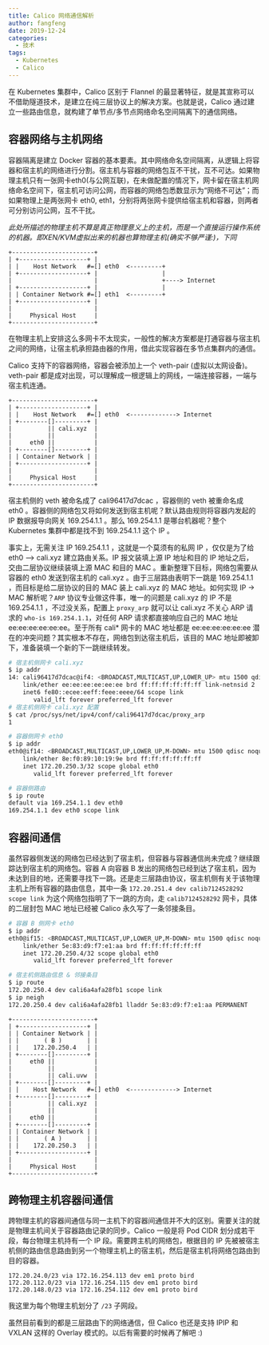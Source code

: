 ```yaml
---
title: Calico 网络通信解析
author: fangfeng
date: 2019-12-24
categories:
  - 技术
tags:
  - Kubernetes
  - Calico
---
```


在 Kubernetes 集群中，Calico 区别于 Flannel 的最显著特征，就是其宣称可以不借助隧道技术，是建立在纯三层协议上的解决方案。也就是说，Calico 通过建立一些路由信息，就构建了单节点/多节点网络命名空间隔离下的通信网络。

<!--more-->

## 容器网络与主机网络

容器隔离是建立 Docker 容器的基本要素。其中网络命名空间隔离，从逻辑上将容器和宿主机的网络进行分割。宿主机与容器的网络包互不干扰，互不可达。如果物理主机只有一张网卡eth0(与公网互联)，在未做配置的情况下，网卡留在宿主机网络命名空间下，宿主机可访问公网，而容器的网络包悉数显示为“网络不可达”；而如果物理上是两张网卡 eth0, eth1，分别将两张网卡提供给宿主机和容器，则两者可分别访问公网，互不干扰。

*此处所描述的物理主机不算是真正物理意义上的主机，而是一个直接运行操作系统的机器。即XEN/KVM虚拟出来的机器也算物理主机(确实不够严谨:)，下同*

```
+-----------------------+
| +-------------------+ |
| |    Host Network   #=[] eth0  <---------+
| +-------------------+ |                  |
|                       |                  +----> Internet
| +-------------------+ |                  |
| | Container Network #=[] eth1  <---------+
| +-------------------+ |
|                       |
|     Physical Host     |
+-----------------------+
```

在物理主机上安排这么多网卡不太现实，一般性的解决方案都是打通容器与宿主机之间的网络，让宿主机承担路由器的作用，借此实现容器在多节点集群内的通信。

Calico 支持下的容器网络，容器会被添加上一个 veth-pair (虚拟以太网设备)。veth-pair 都是成对出现，可以理解成一根逻辑上的网线，一端连接容器，一端与宿主机连通。

```
+-----------------------+
| +-------------------+ |
| |    Host Network   #=[] eth0  <-------------> Internet
| +--------[]---------+ |               
|          || cali.xyz  |
|          ||           |                 
|     eth0 ||           |
| +--------[]---------+ |                 
| | Container Network | | 
| +-------------------+ |
|                       |
|     Physical Host     |
+-----------------------+
```

宿主机侧的 veth 被命名成了 cali96417d7dcac ，容器侧的 veth 被重命名成 eth0 。容器侧的网络包又将如何发送到宿主机呢？默认路由规则将容器内发起的 IP 数据报导向网关 169.254.1.1 。那么 169.254.1.1 是哪台机器呢？整个 Kubernetes 集群中都是找不到 169.254.1.1 这个 IP 。

事实上，无需关注 IP 169.254.1.1 ，这就是一个莫须有的私网 IP ，仅仅是为了给 eth0 --> cali.xyz 建立路由关系。IP 报文装填上源 IP 地址和目的 IP 地址之后，交由二层协议继续装填上源 MAC 和目的 MAC 。重新整理下目标，网络包需要从容器的 eth0 发送到宿主机的 cali.xyz 。由于三层路由表明下一跳是 169.254.1.1 ，而目标是给二层协议的目的 MAC 装上 cali.xyz 的 MAC 地址。如何实现 IP -> MAC 解析呢？`ARP` 协议专业做这件事，唯一的问题是 cali.xyz 的 IP 不是 169.254.1.1 ，不过没关系，配置上 `proxy_arp` 就可以让 cali.xyz 不关心 ARP 请求的 `who-is 169.254.1.1`，对任何 ARP 请求都直接响应自己的 MAC 地址 ee:ee:ee:ee:ee:ee。至于所有 cali* 网卡的 MAC 地址都是 ee:ee:ee:ee:ee:ee 潜在的冲突问题？其实根本不存在，网络包到达宿主机后，该目的 MAC 地址即被卸下，准备装填一个新的下一跳继续转发。

```bash
# 宿主机侧网卡 cali.xyz 
$ ip addr
14: cali96417d7dcac@if4: <BROADCAST,MULTICAST,UP,LOWER_UP> mtu 1500 qdisc noqueue state UP
    link/ether ee:ee:ee:ee:ee:ee brd ff:ff:ff:ff:ff:ff link-netnsid 2
    inet6 fe80::ecee:eeff:feee:eeee/64 scope link
       valid_lft forever preferred_lft forever
# 宿主机侧网卡 cali.xyz 配置
$ cat /proc/sys/net/ipv4/conf/cali96417d7dcac/proxy_arp
1

# 容器侧网卡 eth0
$ ip addr
eth0@if14: <BROADCAST,MULTICAST,UP,LOWER_UP,M-DOWN> mtu 1500 qdisc noqueue
    link/ether 8e:f0:89:10:19:9e brd ff:ff:ff:ff:ff:ff
    inet 172.20.250.3/32 scope global eth0
       valid_lft forever preferred_lft forever

# 容器侧路由
$ ip route 
default via 169.254.1.1 dev eth0
169.254.1.1 dev eth0 scope link
```

## 容器间通信

虽然容器侧发送的网络包已经达到了宿主机，但容器与容器通信尚未完成？继续跟踪达到宿主机的网络包。容器 A 向容器 B 发出的网络包已经到达了宿主机，因为未达到目的地，还需要寻找下一跳。还是走三层路由协议，宿主机侧有关于该物理主机上所有容器的路由信息，其中一条 `172.20.251.4 dev calib7124528292 scope link` 为这个网络包指明了下一跳的方向，走 `calib7124528292` 网卡，具体的二层封包 MAC 地址已经被 Calico 永久写了一条邻接条目。

```bash
# 容器 B 侧网卡 eth0
$ ip addr
eth0@if15: <BROADCAST,MULTICAST,UP,LOWER_UP,M-DOWN> mtu 1500 qdisc noqueue
    link/ether 5e:83:d9:f7:e1:aa brd ff:ff:ff:ff:ff:ff
    inet 172.20.250.4/32 scope global eth0
       valid_lft forever preferred_lft forever

# 宿主机侧路由信息 & 邻接条目
$ ip route
172.20.250.4 dev cali6a4afa28fb1 scope link
$ ip neigh
172.20.250.4 dev cali6a4afa28fb1 lladdr 5e:83:d9:f7:e1:aa PERMANENT
```

```
+-----------------------+
| +-------------------+ |                 
| | Container Network | | 
| |       ( B )       | |
| |    172.20.250.4   | |
| +--------[]---------+ |
|     eth0 ||           |
|          ||           |
|          || cali.uvw  |
| +--------[]---------+ |
| |    Host Network   #=[] eth0  <-------------> Internet
| +--------[]---------+ |               
|          || cali.xyz  |
|          ||           |                 
|     eth0 ||           |
| +--------[]---------+ |                 
| | Container Network | | 
| |       ( A )       | |
| |    172.20.250.3   | |
| +-------------------+ |
|                       |
|     Physical Host     |
+-----------------------+
```

## 跨物理主机容器间通信

跨物理主机的容器间通信与同一主机下的容器间通信并不大的区别。需要关注的就是物理主机间关于容器路由记录的同步。Calico 一般是将 Pod CIDR 划分成若干段，每台物理主机持有一个 IP 段。需要跨主机的网络包，根据目的 IP 先被被宿主机侧的路由信息路由到另一个物理主机上的宿主机，然后是宿主机将网络包路由到目的容器。

```
172.20.24.0/23 via 172.16.254.113 dev em1 proto bird
172.20.112.0/23 via 172.16.254.115 dev em1 proto bird
172.20.148.0/23 via 172.16.254.112 dev em1 proto bird
```

我这里为每个物理主机划分了 `/23` 子网段。

虽然目前看到的都是三层路由下的网络通信，但 Calico 也还是支持 IPIP 和 VXLAN 这样的 Overlay 模式的。以后有需要的时候再了解吧 :)


